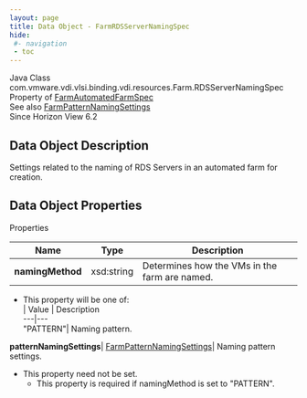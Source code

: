 ```yaml
---
layout: page
title: Data Object - FarmRDSServerNamingSpec
hide:
 #- navigation
 - toc
---
```






Java Class
    com.vmware.vdi.vlsi.binding.vdi.resources.Farm.RDSServerNamingSpec  
Property of
     [FarmAutomatedFarmSpec](vdi.resources.Farm.AutomatedFarmSpec.md#field_detail)  
See also
     [FarmPatternNamingSettings](vdi.resources.Farm.PatternNamingSettings.md)  
Since 
    Horizon View 6.2

## Data Object Description 

Settings related to the naming of RDS Servers in an automated farm for creation. 

## Data Object Properties

Properties

Name |  Type |  Description   
---|---|---  
**namingMethod**|  xsd:string|  Determines how the VMs in the farm are named.   


  * This property will be one of:  
|  Value |  Description   
---|---  
"PATTERN"| Naming pattern.  

  
**patternNamingSettings**| [FarmPatternNamingSettings](vdi.resources.Farm.PatternNamingSettings.md)|  Naming pattern settings.   


* This property need not be set.
  * This property is required if namingMethod is set to "PATTERN".

  
  
  

  
  

